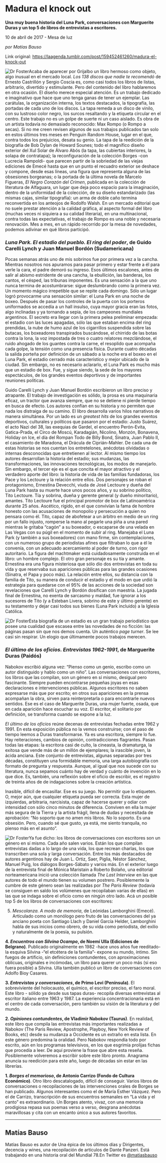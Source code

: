 # Madura el knock out

**Una muy buena historia del Luna Park, conversaciones con Marguerite Duras y un top 5 de libros de entrevistas a escritores.**

10 de abril de 2017 - Mesa de luz

_por Matías Bauso_

Link original: https://laagenda.tumblr.com/post/159452461260/madura-el-knock-out

![Dr Foster](https://64.media.tumblr.com/76fbb7b939604c37255d0ce85fc8f8e3/tumblr_inline_pk0s1lMQ3t1t6q87u_500.jpg)Acaba de aparecer por Grijalbo un libro hermoso como objeto, algo inusual en el mercado local. *Los 138 discos que nadie te recomendó* de Ernesto Castrillón y Sergio Coscia es, como casi todos los libros de listas, arbitrario, divertido y estimulante. Pero del contenido del libro hablaremos en otra ocasión. El diseño merece especial atención. Es un trabajo dedicado e imaginativo que hace que uno tenga ganas de tener un ejemplar. Las carátulas, la organización interna, los textos destacados, la tipografía, las portadas de cada uno de los discos. La tapa remeda a un disco de vinilo, con su lustroso color negro, los surcos resaltando y la etiqueta circular en el centro. Este trabajo no es un golpe de suerte ni un caso aislado. Es obra de un artista todavía no demasiado reconocido: Max Rompo (o Rompo a secas). Si no me creen revisen algunos de sus trabajos publicados tan solo en estos últimos tres meses en Penguin Random House, lugar en el que, contra todos los prejuicios, desata su genio. La tapa de la reedición de la biografía de Bob Dylan de Howard Sounes; todo el magnífico diseño exterior del Xul Solar de Álvaro Abós (la tapa, las cubiertas interiores, la solapa de contratapa); la reconfiguración de la colección Borges -con Lucrecia Rampoldi- que parecen partir de la sobriedad de las viejas ediciones de Emecé hasta que en un punto el recuadro exterior se deshace y compone, desde esas líneas, una figura que representa alguna de las obsesiones borgeanas; o la portada de la última novela de Marcelo Figueras, *El Negro Corazón del Crimen*, publicada en la colección de literatura de Alfaguara, un lugar que deja poco espacio para la imaginación, dentro de la uniformidad de la colección, de su diseño estandarizado (las mismas cajas, similar tipografía): un arma de doble caño termina reconvertida en los anteojos de Rodolfo Walsh. En un mercado editorial que no suele prestar atención a la calidad gráfica, al aspecto formal del libro (muchas veces ni siquiera a su calidad literaria), en una multinacional, contra todas las expectativas, el trabajo de Rompo es una noble y necesaria renovación. Mes a mes, en un rápido recorrido por la mesa de novedades, podemos adivinar en qué libros participó. 


### *Luna Park. El estadio del pueblo. El ring del poder*, de Guido Carelli Lynch y Juan Manuel Bordón (Sudamericana)

Pocas semanas atrás uno de mis sobrinos fue por primera vez a la cancha. Mientras nosotros nos apuramos para pasar primero y estar frente a él para verle la cara, el padre demoró su ingreso. Esos últimos escalones, antes de salir al abismo estridente de una cancha, la ebullición, las banderas, los cantos, el césped, las tribunas imponentes. Es una sensación a la que uno nunca termina de acostumbrarse: sigue deslumbrando como la primera vez. Un momento mágico irrepetible que se repite cada domingo. Sólo un lugar logró provocarme una sensación similar: el Luna Park en una noche de boxeo. Después de pasar los controles de la puerta con los porteros uniformados se accedía a un hall insulso, cuya mayor gracia eran las fotos, algo inclinadas y ya tornando a sepia, de los campeones mundiales argentinos. El secreto era llegar con la primera pelea preliminar empezada: el estadio con las luces apagadas, sólo las que estaban encima del ring prendidas, la nube de humo azul de los cigarrillos suspendida sobre las butacas, los boxeadores transpirados buscándose, el chirrido de las botas contra la lona, la voz impostada de tres o cuatro relatores mezclándose, el ruido ahogado de los guantes contra la carne, el resoplido que acompaña cada golpe, la tensión como una presencia física. Durante cuatro décadas la salida porteña por definición de un sábado a la noche era el boxeo en el Luna Park, el estadio cerrado más característico y mejor ubicado de la ciudad. Sin embargo, no es necesario aclararlo, el Luna Park es mucho más que un estadio de box. Fue, y sigue siendo, la sede de los mayores espectáculos, de los grandes eventos deportivos y de importantes reuniones políticas. 


Guido Carelli Lynch y Juan Manuel Bordón escribieron un libro preciso y atrapante. El trabajo de investigación es sólido, la prosa es una maquinaria eficaz, un tractor que avanza siempre, que no se detiene ni pierde tiempo en busca de efecto. Los autores confían en su historia y no permiten que nada los distraiga de su camino. El libro desarrolla varios hilos narrativos de manera simultánea. Por un lado es un *greatest hits* de los grandes eventos deportivos, culturales y políticos que pasaron por el estadio: Justo Suárez, el acto Nazi del 38, las exequias de Gardel, el encuentro Perón-Evita, Gatica-Prada, el Circo de Moscú, Karadagián, Nicolino, Monzón, Bonavena, Holiday on Ice, el día del Rompan Todo de Billy Bond, Sinatra, Juan Pablo II, el casamiento de Maradona, el Drácula de Ciprián-Mahler. De cada una de estas historias se nos cuentan los entretelones, anécdotas olvidadas o internas desconocidas que entretienen al lector. Al mismo tiempo los autores desarrollan la historia del estadio; sus mudanzas, las transformaciones, las innovaciones tecnológicas, los modos de manejarlo. Sin embargo, el tercer eje es el que concita el mayor atractivo y el verdadero aporte del libro: la historia de vida de las familias fundadoras, los Pace y los Lectoure y la relación entre ellos. Dos personajes se roban el protagonismo, Ernestina Devecchi, viuda de José Lectoure y dueña del Luna Park hasta su muerte hace unos pocos años, y su sobrino político, Tito Lectoure. Tía y sobrina, dueña y gerente general (y dueño minoritario), amantes. Tito Lectoure fue el principal promotor de box de Latinoamérica durante 25 años. Ascético, rígido, en el que convivían la fama de hombre honesto con las acusaciones de monopolio y persecución a quien no pensara como él. Tito, capaz de abofetear a un árbitro en medio de un ring por un fallo injusto, romperse la mano al pegarle una piña a una pared mientras le gritaba “cagón” a su boxeador, o escaparse de una velada en Las Vegas con su púgil en el momento de subir al ring. Manejaba el Luna Park (y también a sus boxeadores) con mano firme, sin contemplaciones, con un numeroso grupo de periodistas afines que filtraban lo que a él le convenía, con un adecuado acercamiento al poder de turno, con rigor autoritario. La figura del machtmaker está cuidadosamente construida en el libro: un hombre complejo. El otro gran personaje es su tía y amante. Ernestina era una figura misteriosa que sólo dio dos entrevistas en toda su vida y que reservaba sus apariciones públicas para las grandes ocasiones (Sinatra, el Papa y poco más). La relación entre ellos, su distancia con la familia de Tito, su manera de conducir el estadio y el modo en que urdió la estrategia para quedarse con el 95% de las acciones de la sociedad son revelaciones que Carelli Lynch y Bordón dosifican con maestría. La jugada final de Ernestina, no exenta de sarcasmo y maldad, fue ignorar a los sucesores de Tito (y a Esteban Livera, sobrino de este y último gerente) en su testamento y dejar casi todos sus bienes (Luna Park incluido) a la Iglesia Católica.


![Dr Foster](https://64.media.tumblr.com/e1557c41edd22b75c659ad911cd239dd/tumblr_inline_pk0s1lXbnA1t6q87u_250.jpg)Esta biografía de un estadio es un gran trabajo periodístico que posee una cualidad que escasea entre las novedades de no ficción: las páginas pasan sin que nos demos cuenta. Un auténtico *page turner*. Se lee casi sin respirar. Un elogio que últimamente pocos trabajos merecen.


### *El último de los oficios. Entrevistas 1962-1991*, de Marguerite Duras (Paidós)

Nabokov escribió alguna vez: “Pienso como un genio, escribo como un autor distinguido y hablo como un niño”. Las conversaciones con escritores, los libros que las compilan, son un género en sí mismo, desigual pero fascinante. Siempre pueden encontrarse pequeñas joyas en esas declaraciones e intervenciones públicas. Algunos escritores no saben expresarse más que por escrito; en otros sus apariciones en la prensa acompañan la obra, sirven para reinterpretarla o para encontrarle nuevos sentidos. Ese es el caso de Marguerite Duras, una mujer fuerte, osada, que en cada aparición hace escuchar su voz. El escritor, el solitario por definición, se transforma cuando se expone a la luz. 


*El último de los oficios* reúne decenas de entrevistas fechadas entre 1962 y 1991. En esta exposición pública no la vemos construirse; con el paso de tiempo leemos a Duras transformarse. Ya es una escritora, siempre lo fue. Hay reiteraciones, cambios de opinión, contradicciones flagrantes. Pasan todas las etapas: la escritora casi de culto, la cineasta, la dramaturga, la exitosa que vende más de un millón de ejemplares; la irascible joven, la ácida anciana. Este conjunto de entrevistas, algunas separadas por tres décadas, constituyen una formidable memoria, una larga autobiografía con formato de pregunta y respuesta. Aunque, al igual que nos sucede con su literatura, nunca sepamos cuánto hay de verdad y cuánto de invención en lo que dice. Es, también, una reflexión sobre el oficio de escribir, es el registro de treinta años de de indagaciones sobre la creación artística.


Inasible, difícil de encasillar. Ese es su juego. No permitir que lo etiqueten. O, mejor aún, que cualquier etiqueta pueda ser correcta. Esta mujer de izquierdas, arbitraria, narcisista, capaz de hacerse querer y odiar con intensidad con sólo cinco minutos de diferencia. Conviven en ella la mujer más segura de la Tierra y la artista frágil, llena de dudas y necesitada de aprobación: “No soporto que no amen mis libros. No lo soporto. Es una obsesión. Pero, cuando sé que gusto, ya está, me siento tranquila, no pienso más en el asunto”.


![Dr Foster](https://64.media.tumblr.com/d5ba6c36561ca2a61e958995e793b417/tumblr_inline_pk0s1meqEd1t6q87u_250.jpg)Ya fue dicho: los libros de conversaciones con escritores son un género en sí mismo. Cada año salen varios. Están los que compilan entrevistas dadas a lo largo de una vida, los que recrean charlas, los que transcriben una sola y larga conversación. Entre los más destacados de autores argentinos hay de Juan L. Ortiz, Saer, Piglia, Néstor Sánchez, Manuel Puig, los diálogos Borges-Sábato y varios más. En el exterior luego de la entrevista final de Mónica Maristain a Roberto Bolaño, una editorial norteamericana inició una colección llamada *The Last Interview* en las que autores de todo el mundo tienen su volumen postrero. Posiblemente la cumbre de este género sean las realizadas por *The Paris Review* (todavía se consiguen en saldo los volúmenes que recopilaban varias de ellas) en las que se indaga sobre el oficio como en ningún otro lado. Acá un posible top 5 de los libros de conversaciones con escritores:

5. *Mescolanza. A modo de memoria*, de Leónidas Lamborghini (Emecé). Articulado como un monólogo pero fruto de las conversaciones del ya anciano poeta con Santiago Llach y Daniel García Helder, Lamborghini habla de sus inicios como obrero, de su vida como periodista, del exilio y naturalmente de la poesía, su pulsión. 


**4. *Encuentros con Silvina Ocampo*, de Noemí Ulla (Ediciones de Belgrano)**. Publicado originalmente en 1982 -hace unos años fue reeditado- la esquiva Silvina -“el etcétera de la familia”- expone su mundo, íntimo. Sin fuegos de artificio, sin definiciones contundentes, con aproximaciones oblicuas, originales e incómodas, un libro para querer un poco más (si eso fuera posible) a Silvina. Ulla también publicó un libro de conversaciones con Adolfo Bioy Casares.


**3. *Entrevistas y conversaciones*, de Primo Levi (Península)**. El sobreviviente del holocausto, el químico, el escritor preciso, el faro moral. Este libro - sólido ya desde sus tapas duras- recopila diversas entrevistas al escritor italiano entre 1963 y 1987. La experiencia concentracionaria está en el centro de cada conversación, pero también su visión de la literatura y del mundo. 


**2. *Opiniones contundentes*, de Vladimir Nabokov (Taurus)**. En realidad, este libro que compila las entrevistas más importantes realizadas a Nabokov (The Paris Review, Apostrophe, Playboy, New York Review of Books, etc) desde su mudanza a Occidente es un extraño en esta lista. En este género predomina la oralidad. Pero Nabokov respondía todo por escrito, aún en los programas televisivos, en los que esgrimía prolijas fichas que procedía a leer. De aquí proviene la frase que abre esta reseña. Posiblemente volveremos a escribir sobre este libro pronto. Anagrama anuncia su reedición para este año, luego de décadas sin estar en las librerías.


**1. *Borges el memorioso*, de Antonio Carrizo (Fondo de Cultura Económico)**. Otro libro descatalogado, difícil de conseguir. Varios libros de conversaciones o recopilaciones de las intervenciones orales de Borges se han publicado. Algunos interesantes como el de María Esther Vázquez. Pero el de Carrizo, transcripción de sus encuentros semanales en “La vida y el canto” es extraordinario. Un Borges atento, vivaz, con una memoria prodigiosa repasa sus poemas verso a verso, desgrana anécdotas maravillosas y cita con un encanto único a sus autores favoritos. 




---

Matías Bauso
------------

 Matías Bauso es autor de Una épica de los últimos días y Dirigentes, decencia y wines, una recopilación de artículos de Dante Panzeri. Está trabajando en una historia oral del Mundial 78.En Twitter es [@matiasbauso](https://twitter.com/matiasbauso) 

